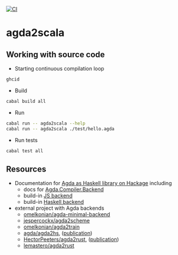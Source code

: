 [![CI](https://github.com/lemastero/agda2scala/actions/workflows/haskell.yml/badge.svg?branch=main)](https://github.com/lemastero/agda2scala/actions?query=workflow%3A%22build%22+branch%3Amain)

# agda2scala

## Working with source code

* Starting continuous compilation loop

```sh
ghcid
```

* Build

```sh
cabal build all
```

* Run

```sh
cabal run -- agda2scala --help
cabal run -- agda2scala ./test/hello.agda
```

* Run tests

```sh
cabal test all
```

## Resources
* Documentation for [Agda as Haskell library on Hackage](https://hackage.haskell.org/package/Agda) including
  * docs for [Agda.Compiler.Backend](https://hackage.haskell.org/package/Agda/docs/Agda-Compiler-Backend.html)
  * build-in [JS backend](https://hackage.haskell.org/package/Agda/docs/Agda-Compiler-JS-Compiler.html)
  * build-in [Haskell backend](https://hackage.haskell.org/package/Agda/docs/Agda-Compiler-MAlonzo-Compiler.html)
* external project with Agda backends 
  * [omelkonian/agda-minimal-backend](https://github.com/omelkonian/agda-minimal-backend) 
  * [jespercockx/agda2scheme](https://github.com/jespercockx/agda2scheme)
  * [omelkonian/agda2train](https://github.com/omelkonian/agda2train)
  * [agda/agda2hs](https://github.com/agda/agda2hs), ([publication](https://iohk.io/en/research/library/papers/reasonable-agda-is-correct-haskell-writing-verified-haskell-using-agda2hs/))
  * [HectorPeeters/agda2rust](https://github.com/HectorPeeters/agda2rust), ([publication](https://repository.tudelft.nl/islandora/object/uuid:39bff395-1bd6-4905-8554-cef0cd5e7d3e))
  * [lemastero/agda2rust](https://github.com/lemastero/agda2rust)
